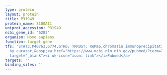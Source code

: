 ```yaml
---
type: protein
layout: protein
title: P31949
protein_name: S100A11
uniprot_accession: P31949
ncbi_gene_id: '6282'
organism: Homo sapiens
function: target gene
tfs: 'STAT3,P40763,6774,GTRD; TRRUST; ReMap,chromatin immunoprecipitation assay; inferred
  by curator,&ensp;<a href="https://www.ncbi.nlm.nih.gov/pubmed/?term=24376686%5Buid%5D"
  target="_blank"><i uk-icon="icon: link"></i>Pubmed</a>'
targets: ''
binding_sites: ''
---
```

